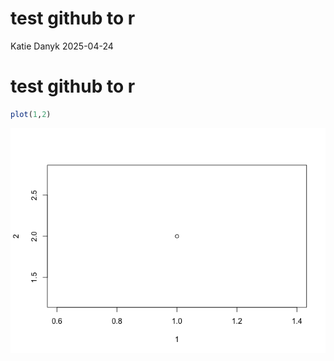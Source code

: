 test github to r
================
Katie Danyk
2025-04-24

# test github to r

``` r
plot(1,2)
```

![](test-github-to-r_files/figure-gfm/unnamed-chunk-1-1.png)<!-- -->
